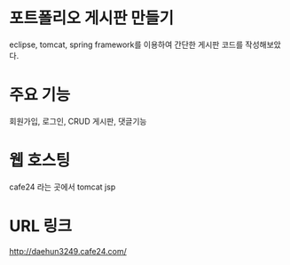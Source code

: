 # 포트폴리오 게시판 만들기
eclipse, tomcat, spring framework를 이용하여 간단한 게시판 코드를 작성해보았다.

# 주요 기능
회원가입, 로그인, CRUD 게시판, 댓글기능

# 웹 호스팅
cafe24 라는 곳에서 tomcat jsp 

# URL 링크
http://daehun3249.cafe24.com/
